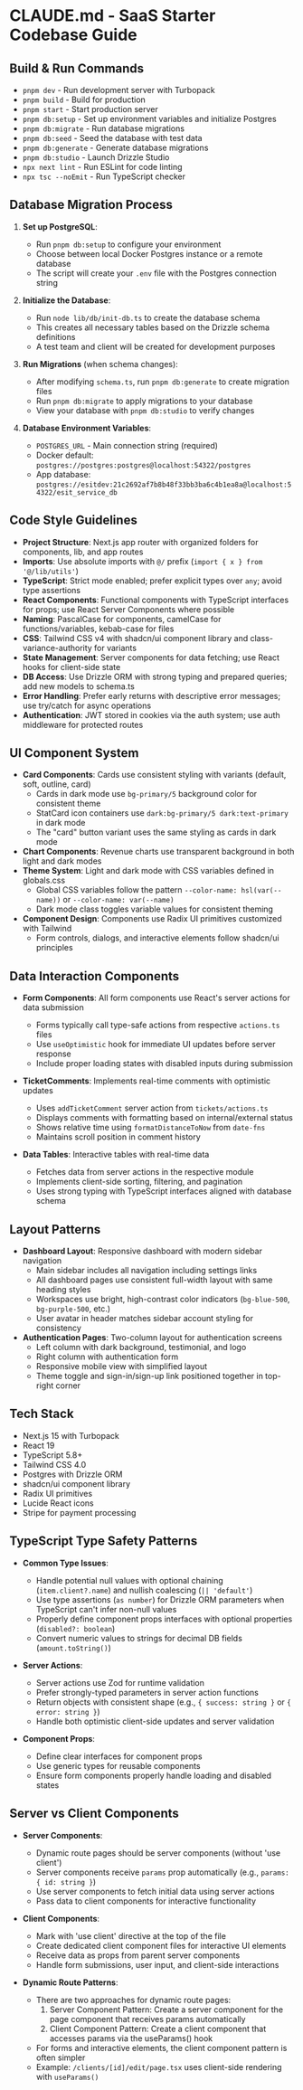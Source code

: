 # CLAUDE.md - SaaS Starter Codebase Guide

## Build & Run Commands
- `pnpm dev` - Run development server with Turbopack
- `pnpm build` - Build for production
- `pnpm start` - Start production server
- `pnpm db:setup` - Set up environment variables and initialize Postgres
- `pnpm db:migrate` - Run database migrations
- `pnpm db:seed` - Seed the database with test data
- `pnpm db:generate` - Generate database migrations
- `pnpm db:studio` - Launch Drizzle Studio
- `npx next lint` - Run ESLint for code linting
- `npx tsc --noEmit` - Run TypeScript checker

## Database Migration Process
1. **Set up PostgreSQL**:
   - Run `pnpm db:setup` to configure your environment
   - Choose between local Docker Postgres instance or a remote database
   - The script will create your `.env` file with the Postgres connection string

2. **Initialize the Database**:
   - Run `node lib/db/init-db.ts` to create the database schema
   - This creates all necessary tables based on the Drizzle schema definitions
   - A test team and client will be created for development purposes

3. **Run Migrations** (when schema changes):
   - After modifying `schema.ts`, run `pnpm db:generate` to create migration files
   - Run `pnpm db:migrate` to apply migrations to your database
   - View your database with `pnpm db:studio` to verify changes

4. **Database Environment Variables**:
   - `POSTGRES_URL` - Main connection string (required)
   - Docker default: `postgres://postgres:postgres@localhost:54322/postgres`
   - App database: `postgres://esitdev:21c2692af7b8b48f33bb3ba6c4b1ea8a@localhost:54322/esit_service_db`

## Code Style Guidelines
- **Project Structure**: Next.js app router with organized folders for components, lib, and app routes
- **Imports**: Use absolute imports with `@/` prefix (`import { x } from '@/lib/utils'`)
- **TypeScript**: Strict mode enabled; prefer explicit types over `any`; avoid type assertions
- **React Components**: Functional components with TypeScript interfaces for props; use React Server Components where possible
- **Naming**: PascalCase for components, camelCase for functions/variables, kebab-case for files
- **CSS**: Tailwind CSS v4 with shadcn/ui component library and class-variance-authority for variants
- **State Management**: Server components for data fetching; use React hooks for client-side state
- **DB Access**: Use Drizzle ORM with strong typing and prepared queries; add new models to schema.ts
- **Error Handling**: Prefer early returns with descriptive error messages; use try/catch for async operations
- **Authentication**: JWT stored in cookies via the auth system; use auth middleware for protected routes

## UI Component System
- **Card Components**: Cards use consistent styling with variants (default, soft, outline, card)
  - Cards in dark mode use `bg-primary/5` background color for consistent theme
  - StatCard icon containers use `dark:bg-primary/5 dark:text-primary` in dark mode
  - The "card" button variant uses the same styling as cards in dark mode
- **Chart Components**: Revenue charts use transparent background in both light and dark modes
- **Theme System**: Light and dark mode with CSS variables defined in globals.css
  - Global CSS variables follow the pattern `--color-name: hsl(var(--name))` or `--color-name: var(--name)`
  - Dark mode class toggles variable values for consistent theming
- **Component Design**: Components use Radix UI primitives customized with Tailwind
  - Form controls, dialogs, and interactive elements follow shadcn/ui principles

## Data Interaction Components
- **Form Components**: All form components use React's server actions for data submission
  - Forms typically call type-safe actions from respective `actions.ts` files
  - Use `useOptimistic` hook for immediate UI updates before server response
  - Include proper loading states with disabled inputs during submission

- **TicketComments**: Implements real-time comments with optimistic updates
  - Uses `addTicketComment` server action from `tickets/actions.ts`
  - Displays comments with formatting based on internal/external status
  - Shows relative time using `formatDistanceToNow` from `date-fns`
  - Maintains scroll position in comment history

- **Data Tables**: Interactive tables with real-time data
  - Fetches data from server actions in the respective module
  - Implements client-side sorting, filtering, and pagination
  - Uses strong typing with TypeScript interfaces aligned with database schema

## Layout Patterns
- **Dashboard Layout**: Responsive dashboard with modern sidebar navigation
  - Main sidebar includes all navigation including settings links
  - All dashboard pages use consistent full-width layout with same heading styles
  - Workspaces use bright, high-contrast color indicators (`bg-blue-500`, `bg-purple-500`, etc.)
  - User avatar in header matches sidebar account styling for consistency
- **Authentication Pages**: Two-column layout for authentication screens
  - Left column with dark background, testimonial, and logo
  - Right column with authentication form
  - Responsive mobile view with simplified layout
  - Theme toggle and sign-in/sign-up link positioned together in top-right corner

## Tech Stack
- Next.js 15 with Turbopack
- React 19
- TypeScript 5.8+
- Tailwind CSS 4.0
- Postgres with Drizzle ORM
- shadcn/ui component library
- Radix UI primitives
- Lucide React icons
- Stripe for payment processing

## TypeScript Type Safety Patterns
- **Common Type Issues**:
  - Handle potential null values with optional chaining (`item.client?.name`) and nullish coalescing (`|| 'default'`)
  - Use type assertions (`as number`) for Drizzle ORM parameters when TypeScript can't infer non-null values
  - Properly define component props interfaces with optional properties (`disabled?: boolean`)
  - Convert numeric values to strings for decimal DB fields (`amount.toString()`)

- **Server Actions**:
  - Server actions use Zod for runtime validation
  - Prefer strongly-typed parameters in server action functions
  - Return objects with consistent shape (e.g., `{ success: string }` or `{ error: string }`)
  - Handle both optimistic client-side updates and server validation

- **Component Props**:
  - Define clear interfaces for component props
  - Use generic types for reusable components
  - Ensure form components properly handle loading and disabled states

## Server vs Client Components
- **Server Components**:
  - Dynamic route pages should be server components (without 'use client')
  - Server components receive `params` prop automatically (e.g., `params: { id: string }`)
  - Use server components to fetch initial data using server actions
  - Pass data to client components for interactive functionality

- **Client Components**:
  - Mark with 'use client' directive at the top of the file
  - Create dedicated client component files for interactive UI elements
  - Receive data as props from parent server components
  - Handle form submissions, user input, and client-side interactions
  
- **Dynamic Route Patterns**:
  - There are two approaches for dynamic route pages:
    1. Server Component Pattern: Create a server component for the page component that receives params automatically
    2. Client Component Pattern: Create a client component that accesses params via the useParams() hook
  - For forms and interactive elements, the client component pattern is often simpler
  - Example: `/clients/[id]/edit/page.tsx` uses client-side rendering with `useParams()`